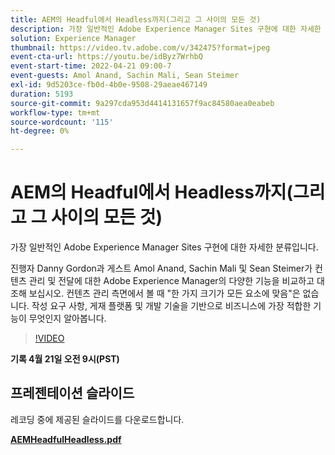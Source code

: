 ```yaml
---
title: AEM의 Headful에서 Headless까지(그리고 그 사이의 모든 것)
description: 가장 일반적인 Adobe Experience Manager Sites 구현에 대한 자세한 분류입니다.
solution: Experience Manager
thumbnail: https://video.tv.adobe.com/v/342475?format=jpeg
event-cta-url: https://youtu.be/idByz7WrhbQ
event-start-time: 2022-04-21 09:00-7
event-guests: Amol Anand, Sachin Mali, Sean Steimer
exl-id: 9d5203ce-fb0d-4b0e-9508-29aeae467149
duration: 5193
source-git-commit: 9a297cda953d4414131657f9ac84580aea0eabeb
workflow-type: tm+mt
source-wordcount: '115'
ht-degree: 0%

---
```


# AEM의 Headful에서 Headless까지(그리고 그 사이의 모든 것)

가장 일반적인 Adobe Experience Manager Sites 구현에 대한 자세한 분류입니다.

진행자 Danny Gordon과 게스트 Amol Anand, Sachin Mali 및 Sean Steimer가 컨텐츠 관리 및 전달에 대한 Adobe Experience Manager의 다양한 기능을 비교하고 대조해 보십시오. 컨텐츠 관리 측면에서 볼 때 &quot;한 가지 크기가 모든 요소에 맞음&quot;은 없습니다. 작성 요구 사항, 게재 플랫폼 및 개발 기술을 기반으로 비즈니스에 가장 적합한 기능이 무엇인지 알아봅니다.

>[!VIDEO](https://video.tv.adobe.com/v/342475/?quality=12&learn=on)

**기록 4월 21일 오전 9시(PST)**

## 프레젠테이션 슬라이드

레코딩 중에 제공된 슬라이드를 다운로드합니다.

**[AEMHeadfulHeadless.pdf](../assets/documents/AEMHeadfulHeadless.pdf)**
